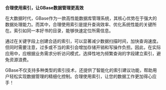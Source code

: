 **合理使用索引，让GBase数据管理更高效**

在大数据时代，GBase作为一款高性能数据库管理系统，其核心优势在于强大的数据处理能力。而其中，合理使用索引是提升查询效率、优化系统性能的关键所在。索引如同一本好书的目录，能够快速定位所需信息。

通过在关键字段上创建合适的索引，可以显著减少数据扫描时间，加快查询速度。但同时需要注意，过多或不当的索引会增加存储开销和写操作负担。因此，在实际应用中，应根据业务需求分析访问模式，选择性地为频繁查询的字段建立索引，避免资源浪费。

GBase不仅支持多种类型的索引技术，还提供了智能化的索引建议功能，帮助用户轻松实现数据管理的精细化控制。合理使用索引，让您的数据工作更加得心应手！